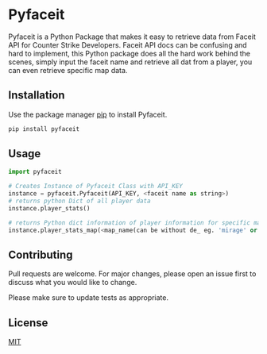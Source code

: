 # Pyfaceit

Pyfaceit is a Python Package that makes it easy to retrieve data from Faceit API for Counter Strike Developers. Faceit API docs can be confusing and hard to implement, 
this Python package does all the hard work behind the scenes, simply input the faceit name and retrieve all dat from a player, you can even retrieve specific map data.

## Installation

Use the package manager [pip](https://pip.pypa.io/en/stable/) to install Pyfaceit.

```bash
pip install pyfaceit
```

## Usage

```python
import pyfaceit

# Creates Instance of Pyfaceit Class with API_KEY
instance = pyfaceit.Pyfaceit(API_KEY, <faceit name as string>)
# returns python Dict of all player data
instance.player_stats()

# returns Python dict information of player information for specific map.
instance.player_stats_map(<map_name(can be without de_ eg. 'mirage' or 'de_mirage')>)
```

## Contributing
Pull requests are welcome. For major changes, please open an issue first to discuss what you would like to change.

Please make sure to update tests as appropriate.

## License
[MIT](https://choosealicense.com/licenses/mit/)
